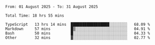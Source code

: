 <!--START_SECTION:waka-->

```abap
From: 01 August 2025 - To: 31 August 2025

Total Time: 18 hrs 55 mins

TypeScript   13 hrs 14 mins  █████████████████░░░░░░░░   68.09 %
Markdown     57 mins         █▒░░░░░░░░░░░░░░░░░░░░░░░   04.91 %
Bash         50 mins         █░░░░░░░░░░░░░░░░░░░░░░░░   04.33 %
Other        32 mins         ▓░░░░░░░░░░░░░░░░░░░░░░░░   02.77 %
```

<!--END_SECTION:waka-->
